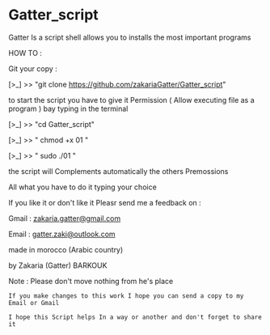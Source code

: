 # Gatter_script

Gatter Is a script shell allows you to installs the most important programs 

HOW TO :

Git your copy :

[>_] >> "git clone https://github.com/zakariaGatter/Gatter_script"

to start the script you have to give it Permission ( Allow executing file as a program ) bay typing in the terminal

[>_] >> "cd Gatter_script"

[>_] >> " chmod +x 01 "

[>_] >> " sudo ./01 "

the script will Complements automatically the others Premossions 

All what you have to do it typing your choice

If you like it or don't like it Pleasr send me a feedback on :

Gmail : zakaria.gatter@gmail.com 

Email : gatter.zaki@outlook.com  

made in morocco (Arabic country)

by Zakaria (Gatter) BARKOUK

Note :
	Please don't move nothing from he's place

	If you make changes to this work I hope you can send a copy to my Email or Gmail

	I hope this Script helps In a way or another and don't forget to share it
